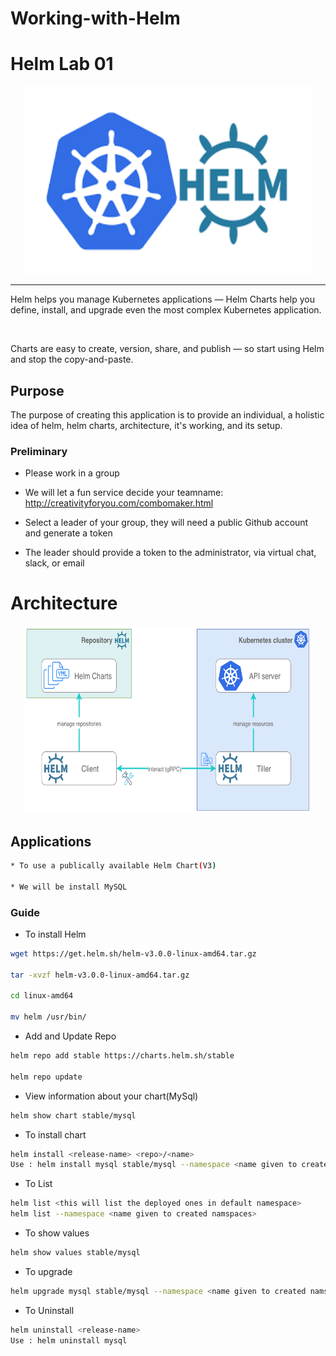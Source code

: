 # Working-with-Helm

# Helm Lab 01

<p align="center">
  <img width="460" height="300" src="Images/helm.png">
</p>

----

<p> Helm helps you manage Kubernetes applications — Helm Charts help you define, install, and upgrade even the most complex Kubernetes application. </p>

<br>

<p> Charts are easy to create, version, share, and publish — so start using Helm and stop the copy-and-paste. </p>


## Purpose

<p> The purpose of creating this application is to provide an individual, a holistic idea of helm, helm charts, architecture, it's working, and its setup. </p>

### Preliminary

* Please work in a group

* We will let a fun service decide your teamname: http://creativityforyou.com/combomaker.html

* Select a leader of your group, they will need a public Github account and generate a token

* The leader should provide a token to the administrator, via virtual chat, slack, or email

# Architecture

<p align="center">
  <img width="460" height="300" src="Images/helm 2.png">
</p>

## Applications

```bash
* To use a publically available Helm Chart(V3)

* We will be install MySQL
```
### Guide

* To install Helm

```bash
wget https://get.helm.sh/helm-v3.0.0-linux-amd64.tar.gz

tar -xvzf helm-v3.0.0-linux-amd64.tar.gz

cd linux-amd64

mv helm /usr/bin/
```

* Add and Update Repo

```bash
helm repo add stable https://charts.helm.sh/stable

helm repo update
```

* View information about your chart(MySql)

```bash
helm show chart stable/mysql
```

* To install chart

```bash
helm install <release-name> <repo>/<name>
Use : helm install mysql stable/mysql --namespace <name given to created namspaces>
```

* To List

```bash
helm list <this will list the deployed ones in default namespace>
helm list --namespace <name given to created namspaces>
```

* To show values

```bash
helm show values stable/mysql
```

* To upgrade

```bash
helm upgrade mysql stable/mysql --namespace <name given to created namspaces>
```

* To Uninstall

```bash
helm uninstall <release-name>
Use : helm uninstall mysql
```

